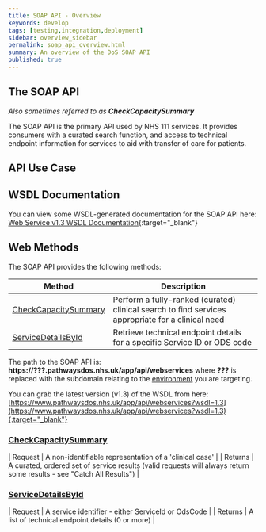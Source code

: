 ```yaml
---
title: SOAP API - Overview
keywords: develop
tags: [testing,integration,deployment]
sidebar: overview_sidebar
permalink: soap_api_overview.html
summary: An overview of the DoS SOAP API
published: true
---
```


## The SOAP API ##

*Also sometimes referred to as **CheckCapacitySummary***

The SOAP API is the primary API used by NHS 111 services. It provides consumers with a curated search function, and access to technical endpoint information for services to aid with transfer of care for patients.

## API Use Case ##

## WSDL Documentation ##

You can view some WSDL-generated documentation for the SOAP API here: [Web Service v1.3 WSDL Documentation](/soap_v1-3/){:target="_blank"}


## Web Methods

The SOAP API provides the following methods:

| Method               | Description                                                                             |
|----------------------|-----------------------------------------------------------------------------------------|
| [CheckCapacitySummary](/soap_api_ccs.html) | Perform a fully-ranked (curated) clinical search to find services appropriate for a clinical need |
| [ServiceDetailsById](/soap_api_sdbid.html)   | Retrieve technical endpoint details for a specific Service ID or ODS code               |

The path to the SOAP API is: **https://???.pathwaysdos.nhs.uk/app/api/webservices** where **???** is replaced with the subdomain relating to the [environment](/environments_overview.html) you are targeting.

You can grab the latest version (v1.3) of the WSDL from here: [https://www.pathwaysdos.nhs.uk/app/api/webservices?wsdl=1.3](https://www.pathwaysdos.nhs.uk/app/api/webservices?wsdl=1.3){:target="_blank"}



### [CheckCapacitySummary](/soap_api_ccs.html)

| Request | A non-identifiable representation of a 'clinical case' |
| Returns | A curated, ordered set of service results (valid requests will always return some results - see "Catch All Results") |


### [ServiceDetailsById](/soap_api_sdbid.html)

| Request | A service identifier - either ServiceId or OdsCode |
| Returns | A list of technical endpoint details (0 or more) |

